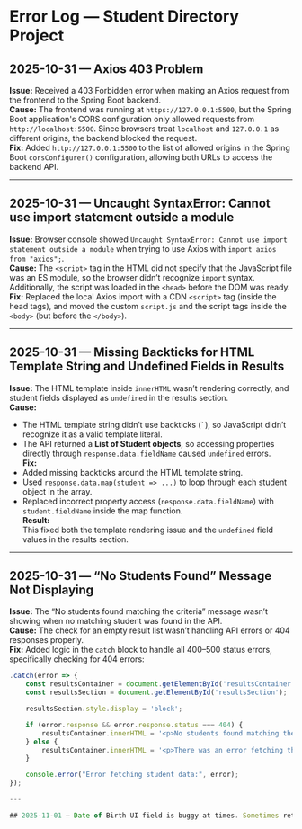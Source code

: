 # Error Log — Student Directory Project

## 2025-10-31 — Axios 403 Problem
**Issue:** Received a 403 Forbidden error when making an Axios request from the frontend to the Spring Boot backend.  
**Cause:** The frontend was running at `https://127.0.0.1:5500`, but the Spring Boot application's CORS configuration only allowed requests from `http://localhost:5500`. Since browsers treat `localhost` and `127.0.0.1` as different origins, the backend blocked the request.  
**Fix:** Added `http://127.0.0.1:5500` to the list of allowed origins in the Spring Boot `corsConfigurer()` configuration, allowing both URLs to access the backend API.

---

## 2025-10-31 — Uncaught SyntaxError: Cannot use import statement outside a module
**Issue:** Browser console showed `Uncaught SyntaxError: Cannot use import statement outside a module` when trying to use Axios with `import axios from "axios";`.  
**Cause:** The `<script>` tag in the HTML did not specify that the JavaScript file was an ES module, so the browser didn’t recognize `import` syntax. Additionally, the script was loaded in the `<head>` before the DOM was ready.  
**Fix:** Replaced the local Axios import with a CDN `<script>` tag (inside the head tags), and moved the custom `script.js` and the script tags inside the `<body>` (but before the `</body>`).

---

## 2025-10-31 — Missing Backticks for HTML Template String and Undefined Fields in Results
**Issue:** The HTML template inside `innerHTML` wasn’t rendering correctly, and student fields displayed as `undefined` in the results section.  
**Cause:**  
- The HTML template string didn’t use backticks (`` ` ``), so JavaScript didn’t recognize it as a valid template literal.  
- The API returned a **List of Student objects**, so accessing properties directly through `response.data.fieldName` caused `undefined` errors.  
**Fix:**  
- Added missing backticks around the HTML template string.  
- Used `response.data.map(student => ...)` to loop through each student object in the array.  
- Replaced incorrect property access (`response.data.fieldName`) with `student.fieldName` inside the map function.  
**Result:**  
This fixed both the template rendering issue and the `undefined` field values in the results section.

---

## 2025-10-31 — “No Students Found” Message Not Displaying
**Issue:** The “No students found matching the criteria” message wasn’t showing when no matching student was found in the API.  
**Cause:** The check for an empty result list wasn’t handling API errors or 404 responses properly.  
**Fix:** Added logic in the `catch` block to handle all 400–500 status errors, specifically checking for 404 errors:  

```javascript
.catch(error => {
    const resultsContainer = document.getElementById('resultsContainer');
    const resultsSection = document.getElementById('resultsSection');

    resultsSection.style.display = 'block';

    if (error.response && error.response.status === 404) {
        resultsContainer.innerHTML = '<p>No students found matching the criteria.</p>';
    } else {
        resultsContainer.innerHTML = '<p>There was an error fetching the student data.</p>';
    }

    console.error("Error fetching student data:", error);
});

---

## 2025-11-01 — Date of Birth UI field is buggy at times. Sometimes returns a 404 or 500
